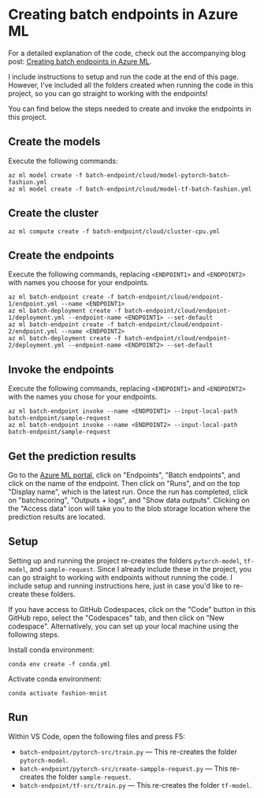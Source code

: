 # Creating batch endpoints in Azure ML

For a detailed explanation of the code, check out the accompanying blog post: [Creating batch endpoints in Azure ML](https://bea.stollnitz.com/blog/batch-endpoint/).

I include instructions to setup and run the code at the end of this page. However, I've included all the folders created when running the code in this project, so you can go straight to working with the endpoints!

You can find below the steps needed to create and invoke the endpoints in this project.


## Create the models

Execute the following commands:

```
az ml model create -f batch-endpoint/cloud/model-pytorch-batch-fashion.yml
az ml model create -f batch-endpoint/cloud/model-tf-batch-fashion.yml
```


## Create the cluster

```
az ml compute create -f batch-endpoint/cloud/cluster-cpu.yml
```


## Create the endpoints

Execute the following commands, replacing `<ENDPOINT1>` and `<ENDPOINT2>` with names you choose for your endpoints.

```
az ml batch-endpoint create -f batch-endpoint/cloud/endpoint-1/endpoint.yml --name <ENDPOINT1>
az ml batch-deployment create -f batch-endpoint/cloud/endpoint-1/deployment.yml --endpoint-name <ENDPOINT1> --set-default
az ml batch-endpoint create -f batch-endpoint/cloud/endpoint-2/endpoint.yml --name <ENDPOINT2>
az ml batch-deployment create -f batch-endpoint/cloud/endpoint-2/deployment.yml --endpoint-name <ENDPOINT2> --set-default
```


## Invoke the endpoints

Execute the following commands, replacing `<ENDPOINT1>` and `<ENDPOINT2>` with the names you chose for your endpoints.

```
az ml batch-endpoint invoke --name <ENDPOINT1> --input-local-path batch-endpoint/sample-request
az ml batch-endpoint invoke --name <ENDPOINT2> --input-local-path batch-endpoint/sample-request
```


## Get the prediction results

Go to the [Azure ML portal](https://ml.azure.com), click on "Endpoints", "Batch endpoints", and click on the name of the endpoint. Then click on "Runs", and on the top "Display name", which is the latest run. Once the run has completed, click on "batchscoring", "Outputs + logs", and "Show data outputs". Clicking on the "Access data" icon will take you to the blob storage location where the prediction results are located.


## Setup

Setting up and running the project re-creates the folders `pytorch-model`, `tf-model`, and `sample-request`. Since I already include these in the project, you can go straight to working with endpoints without running the code. I include setup and running instructions here, just in case you'd like to re-create these folders.

If you have access to GitHub Codespaces, click on the "Code" button in this GitHub repo, select the "Codespaces" tab, and then click on "New codespace". Alternatively, you can set up your local machine using the following steps.

Install conda environment:

```
conda env create -f conda.yml
```

Activate conda environment:

```
conda activate fashion-mnist
```


## Run

Within VS Code, open the following files and press F5:
* `batch-endpoint/pytorch-src/train.py` &mdash; This re-creates the folder `pytorch-model`.
* `batch-endpoint/pytorch-src/create-sampple-request.py` &mdash; This re-creates the folder `sample-request`.
* `batch-endpoint/tf-src/train.py` &mdash; This re-creates the folder `tf-model`.

